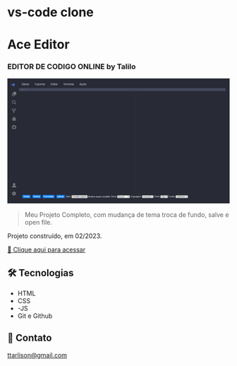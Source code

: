 # vs-code clone

#  Ace Editor
### EDITOR DE CODIGO ONLINE by Talilo
![preview](view.png)

>Meu Projeto Completo, com mudança de tema troca de fundo, salve e open file.

Projeto construído, em 02/2023.

[🔗 Clique aqui para acessar](https://talilotarlison.github.io/vscode/)


## 🛠 Tecnologias

- HTML
- CSS
- -JS
- Git e Github

## 💛 Contato

ttarlison@gmail.com
